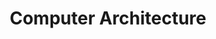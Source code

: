 ---
layout: tag-list
type: tag
title: Computer Architecture
slug: ca
category: cs
sidebar: true
order: 3
description: >
  &nbsp; 컴퓨터 아키텍처 <sub>Computer architecture</sub><br>
  &nbsp; 운영체제 <sub>Operating systems</sub>
---